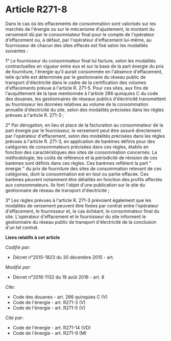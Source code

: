 # Article R271-8

Dans le cas où les effacements de consommation sont valorisés sur les marchés de l'énergie ou sur le mécanisme d'ajustement,
le montant du versement dû par le consommateur final pour le compte de l'opérateur d'effacement ou, à défaut, par l'opérateur
d'effacement lui-même, au fournisseur de chacun des sites effacés est fixé selon les modalités suivantes : 

1° Le fournisseur du consommateur final lui facture, selon les modalités contractuelles en vigueur entre eux et sur la base
de la part énergie du prix de fourniture, l'énergie qu'il aurait consommée en l'absence d'effacement, telle qu'elle est
déterminée par le gestionnaire du réseau public de transport d'électricité dans le cadre de la certification des volumes
d'effacements prévue à l'article R. 271-5. Pour ces sites, aux fins de l'acquittement de la taxe mentionnée à l'article 266
quinquies C du code des douanes, les gestionnaires de réseaux publics d'électricité transmettent au fournisseur les données
relatives au volume de la consommation annuelle d'électricité du site, selon des modalités précisées dans les règles prévues
à l'article R. 271-3 ; 

2° Par dérogation, en lieu et place de la facturation au consommateur de la part énergie par le fournisseur, le versement
peut être assuré directement par l'opérateur d'effacement, selon des modalités précisées dans les règles prévues à l'article
R. 271-3, en application de barèmes définis pour des catégories de consommateurs précisées dans ces règles, établis en
fonction des caractéristiques des sites de consommation concernés. La méthodologie, les coûts de référence et la périodicité
de révision de ces barèmes sont définis dans ces règles. Ces barèmes reflètent la part " énergie " du prix de fourniture des
sites de consommation relevant de ces catégories, dont la consommation est en tout ou partie effacée. Ces barèmes peuvent
notamment être détaillés en fonction des profils affectés aux consommateurs. Ils font l'objet d'une publication sur le site
du gestionnaire de réseau de transport d'électricité ; 

3° Les règles prévues à l'article R. 271-3 prévoient également que les modalités de versement peuvent être fixées par contrat
entre l'opérateur d'effacement, le fournisseur et, le cas échéant, le consommateur final du site. L'opérateur d'effacement et
le fournisseur du site informent le gestionnaire du réseau public de transport d'électricité de la conclusion d'un tel
contrat.

**Liens relatifs à cet article**

_Codifié par_:

  - Décret n°2015-1823 du 30 décembre 2015 - art.

_Modifié par_:

  - Décret n°2016-1132 du 19 août 2016 - art. 8

_Cite_:

  - Code des douanes - art. 266 quinquies C (V)
  - Code de l'énergie - art. R271-3 (V)
  - Code de l'énergie - art. R271-5 (V)

_Cité par_:

  - Code de l'énergie - art. R271-14 (VD)
  - Code de l'énergie - art. R271-9 (M)
